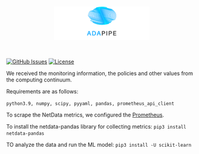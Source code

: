 <p align="center"><img width=50% src="https://raw.githubusercontent.com/DataCloud-project/ADA-PIPE/main/figure/ADAPIPE_Logo_TransparentBackground_White.png"></p>&nbsp;

[![GitHub Issues](https://img.shields.io/github/issues/DataCloud-project/ADA-PIPE.svg)](https://github.com/DataCloud-project/ADA-PIPE/issues)
[![License](https://img.shields.io/badge/license-Apache2.0-blue.svg)](https://opensource.org/licenses/Apache-2.0)


We received the monitoring information, the policies and other values from the computing continuum.

Requirements are as follows:

``python3.9, numpy, scipy, pyyaml, pandas, prometheus_api_client``


To scrape the NetData metrics, we configured the [Prometheus](https://learn.netdata.cloud/docs/exporting-data/prometheus#configure-prometheus-to-scrape-netdata-metrics).


To install the netdata-pandas library for collecting metrics:
``pip3 install netdata-pandas``


TO analyze the data and run the ML model:
``pip3 install -U scikit-learn``
